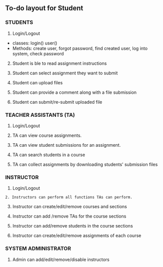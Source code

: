 ## To-do layout for Student 

### STUDENTS
1. Login/Logout
 - classes: login() user()
 - Methods: create user, forgot password, find created user, log into system, check password
 
2. Student is ble to read assignment instructions
 
3. Student can select assignment they want to submit
  
4. Student can upload files 
 
5. Student can provide a comment along with a file submission
  
6. Student can submit/re-submit uploaded file 
  
### TEACHER ASSISTANTS (TA)
1. Login/Logout
 
2. TA can view course assignments.
 
3. TA can view student submissions for an assignment.
 
4. TA can search students in a course
  
5. TA can collect assignments by downloading students' submission files

### INSTRUCTOR
  1. Login/Logout

	2. Instructors can perform all functions TAs can perform.

3. Instructor can create/edit/remove courses and sections
	 
4. Instructor can add /remove TAs for the course sections

5. Instructor can add/remove students in the course sections

6. Instructor can create/edit/remove assignments of each course

### SYSTEM ADMINISTRATOR
1. Admin can add/edit/remove/disable instructors
	  

